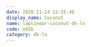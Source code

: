 ```yaml
---
date: 2020-11-14 12:55:49
display_name: Coconut
name: laplinear-coconut-dk-ln
code: e92b
category: dk-ln
---
```

